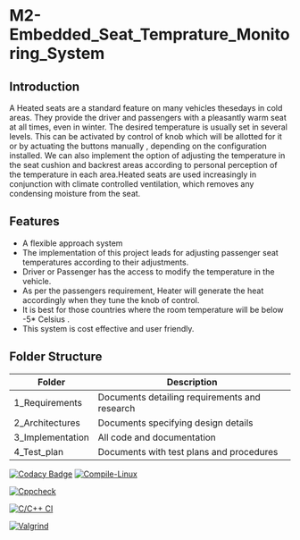 # M2-Embedded_Seat_Temprature_Monitoring_System

## Introduction

A Heated seats are a standard feature on many vehicles thesedays in cold areas. They provide the driver and passengers with a pleasantly warm seat at all times, even in winter. The desired temperature is usually set in several levels. This can be activated by control of knob which will be allotted for it or by actuating the buttons manually , depending on the configuration installed. We can also implement the option of adjusting the temperature in the seat cushion and backrest areas according to personal perception of the temperature in each area.Heated seats are used increasingly in conjunction with climate controlled ventilation, which removes any condensing moisture from the seat.

## Features

* A flexible approach system
* The implementation of this project leads for adjusting passenger seat temperatures according to their adjustments.
* Driver or Passenger has the access to modify the temperature in the vehicle.
* As per the passengers requirement, Heater will generate the heat accordingly when they tune the knob of control.
* It is best for those countries where the room temperature will be below -5* Celsius .
* This system is cost effective and user friendly.

## Folder Structure

|Folder|	Description|
|------|-------------|
|1_Requirements|	Documents detailing requirements and research|
|2_Architectures|	Documents specifying design details|
|3_Implementation|	All code and documentation|
|4_Test_plan|	Documents with test plans and procedures|

[![Codacy Badge](https://api.codacy.com/project/badge/Grade/e62a42bbe0294c809361767a7dfdd4da)](https://app.codacy.com/gh/TiwariNishar/M2-Embedded_Seat_Temprature_Monitoring_System?utm_source=github.com&utm_medium=referral&utm_content=TiwariNishar/M2-Embedded_Seat_Temprature_Monitoring_System&utm_campaign=Badge_Grade_Settings)
[![Compile-Linux](https://github.com/TiwariNishar/M2-Embedded_Seat_Temprature_Monitoring_System/actions/workflows/Compile.yml/badge.svg)](https://github.com/TiwariNishar/M2-Embedded_Seat_Temprature_Monitoring_System/actions/workflows/Compile.yml)

[![Cppcheck](https://github.com/TiwariNishar/M2-Embedded_Seat_Temprature_Monitoring_System/actions/workflows/Codequality.yml/badge.svg)](https://github.com/TiwariNishar/M2-Embedded_Seat_Temprature_Monitoring_System/actions/workflows/Codequality.yml)

[![C/C++ CI](https://github.com/TiwariNishar/M2-Embedded_Seat_Temprature_Monitoring_System/actions/workflows/c-build.yml/badge.svg)](https://github.com/TiwariNishar/M2-Embedded_Seat_Temprature_Monitoring_System/actions/workflows/c-build.yml)

[![Valgrind](https://github.com/TiwariNishar/M2-Embedded_Seat_Temprature_Monitoring_System/actions/workflows/Valgrind.yml/badge.svg)](https://github.com/TiwariNishar/M2-Embedded_Seat_Temprature_Monitoring_System/actions/workflows/Valgrind.yml)

